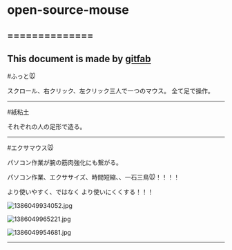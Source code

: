 # open-source-mouse
## ==============    
This document is made by [gitfab](http://gitfab.org)
---
#ふっと🐭

スクロール、右クリック、左クリック三人で一つのマウス。
全て足で操作。


---
#紙粘土

それぞれの人の足形で造る。

---
#エクサマウス🐭

パソコン作業が腕の筋肉強化にも繋がる。


パソコン作業、エクササイズ、時間短縮、、一石三鳥🐭！！！！

より使いやすく、ではなく
より使いにくくする！！！


![1386049934052.jpg](https://raw.github.com/lilyuryuri/open-source-mouse/master/gitfab/resources/1386049934052.jpg)

![1386049965221.jpg](https://raw.github.com/lilyuryuri/open-source-mouse/master/gitfab/resources/1386049965221.jpg)

![1386049954681.jpg](https://raw.github.com/lilyuryuri/open-source-mouse/master/gitfab/resources/1386049954681.jpg)


---
